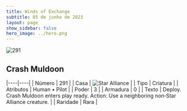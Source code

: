 ```yaml
---
title: Winds of Exchange
subtitle: 05 de junho de 2023
layout: page
show_sidebar: false
hero_image: ../hero.png
---
```


![291](https://mastervault-storage-prod.s3.amazonaws.com/media/card_front/en/600_291_30a3b72a7e2f_en.png)


## Crash Muldoon

|----|----|
| Número | 291 |
| Casa | ![Star Alliance](https://archonarcana.com/images/thumb/7/7d/Star_Alliance.png/22px-Star_Alliance.png "Aliança Estelar") |
| Tipo | Criatura |
| Atributos | Human • Pilot |
| Poder | 3 |
| Armadura | 0 |
| Texto | Deploy.  Crash Muldoon enters play ready.  Action: Use a neighboring non‑Star Alliance creature. |
| Raridade | Rara |
